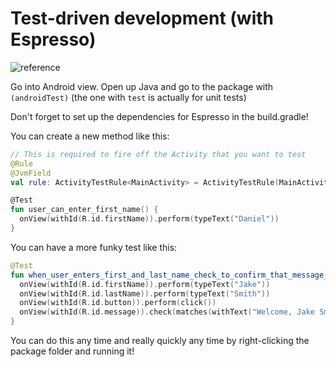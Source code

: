 # Test-driven development (with Espresso)
![reference](https://www.youtube.com/watch?v=3weiK_qKuSI)

Go into Android view. Open up Java and go to the package with `(androidTest)` (the one with `test` is actually for unit tests)

Don't forget to set up the dependencies for Espresso in the build.gradle!

You can create a new method like this:
```kotlin
// This is required to fire off the Activity that you want to test
@Rule
@JvmField
val rule: ActivityTestRule<MainActivity> = ActivityTestRule(MainActivity::class.java)

@Test
fun user_can_enter_first_name() {
  onView(withId(R.id.firstName)).perform(typeText("Daniel"))
}
```

You can have a more funky test like this:
```kotlin
@Test
fun when_user_enters_first_and_last_name_check_to_confirm_that_message_is_correct() {
  onView(withId(R.id.firstName)).perform(typeText("Jake"))
  onView(withId(R.id.lastName)).perform(typeText("Smith"))
  onView(withId(R.id.button)).perform(click())
  onView(withId(R.id.message)).check(matches(withText("Welcome, Jake Smith!")))
}
```

You can do this any time and really quickly any time by right-clicking the package folder and running it!

